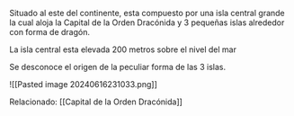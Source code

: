Situado al este del continente, esta compuesto por una isla central grande la cual aloja la Capital de la Orden Dracónida y 3 pequeñas islas alrededor con forma de dragón.

La isla central esta elevada 200 metros sobre el nivel del mar

Se desconoce el origen de la peculiar forma de las 3 islas.

![[Pasted image 20240616231033.png]]

Relacionado:
[[Capital de la Orden Dracónida]]